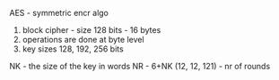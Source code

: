 AES - symmetric encr algo
1. block cipher - size 128 bits - 16 bytes
2. operations are done at byte level
3. key sizes 128, 192, 256 bits

NK - the size of the key in words
NR - 6+NK (12, 12, 121) - nr of rounds
